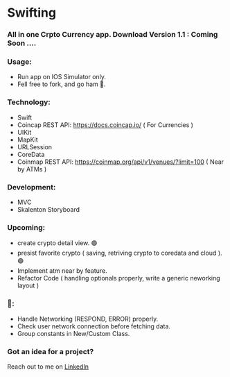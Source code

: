 # Swifting

<!-- # Read me Credit 💪🏾: [Erick Sanchez](https://github.com/mdrame/My-Simple-App) -->
<!-- # Welcome to Crypton!
<img src="/assets/V1.1.png" width="300px" height="600px" align="left">
<img src="/assets/V1.1DarkMode.png" width="300px" height="600px" > -->
### All in one Crpto Currency app. Download Version 1.1 : Coming Soon ....

### Usage:
* Run app on IOS Simulator only.
* Fell free to fork, and go ham 😤.

### Technology:
* Swift
* Coincap REST API: https://docs.coincap.io/ ( For Currencies )
* UIKit 
* MapKit
* URLSession
* CoreData
* Coinmap REST API: https://coinmap.org/api/v1/venues/?limit=100 ( Near by ATMs )

### Development:
* MVC
* Skalenton Storyboard

### Upcoming:
- create crypto detail view. 🟢
- presist favorite crypto ( saving, retriving crypto to coredata and cloud ). 🟢
- Implement atm near by feature.
- Refactor Code ( handling optionals properly, write a generic neworking layout )

### 🐞:
- Handle Networking (RESPOND, ERROR) properly. 
- Check user network connection before fetching data.
- Group constants in New/Custom Class.

### Got an idea for a project?
Reach out to me on [LinkedIn](https://www.linkedin.com/in/mohammed-drame-273b17191/) 
